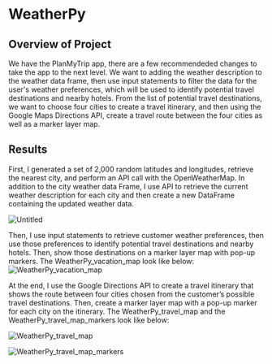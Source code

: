 # WeatherPy

## Overview of Project

We have the PlanMyTrip app, there are a few recommendeded changes to take the app to the next level. We want to adding the weather description to the weather data frame, then use input statements to filter the data for the user's weather preferences, which will be used to identify potential travel destinations and nearby hotels. From the list of potential travel destinations, we want to choose four cities to create a travel itinerary, and then using the Google Maps Directions API, create a travel route between the four cities as well as a marker layer map.


## Results

First, I generated a set of 2,000 random latitudes and longitudes, retrieve the nearest city, and perform an API call with the OpenWeatherMap. In addition to the city weather data Frame, I use API to retrieve the current weather description for each city and then create a new DataFrame containing the updated weather data. 

![Untitled](https://user-images.githubusercontent.com/38533045/129505378-1310b384-c4b9-4bae-ab9f-be1bea70a27b.png)


Then, I use input statements to retrieve customer weather preferences, then use those preferences to identify potential travel destinations and nearby hotels. Then, show those destinations on a marker layer map with pop-up markers. The WeatherPy_vacation_map look like below: 
![WeatherPy_vacation_map](https://user-images.githubusercontent.com/38533045/129505449-3a389e9d-4ade-402e-acf7-345038a59020.png)


At the end, I use the Google Directions API to create a travel itinerary that shows the route between four cities chosen from the customer’s possible travel destinations. Then, create a marker layer map with a pop-up marker for each city on the itinerary. The WeatherPy_travel_map and the WeatherPy_travel_map_markers look like below:

![WeatherPy_travel_map](https://user-images.githubusercontent.com/38533045/129505489-6326d566-3572-4dc0-9b08-657c4c344cb5.png)


![WeatherPy_travel_map_markers](https://user-images.githubusercontent.com/38533045/129505560-330b0342-9811-4084-b7c4-efd824ff44f3.png)






